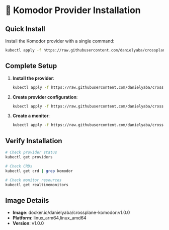 # 🚀 Komodor Provider Installation

## Quick Install

Install the Komodor provider with a single command:

```bash
kubectl apply -f https://raw.githubusercontent.com/danielyaba/crossplane-komodor/main/package/crossplane.yaml
```

## Complete Setup

1. **Install the provider**:
   ```bash
   kubectl apply -f https://raw.githubusercontent.com/danielyaba/crossplane-komodor/main/package/crossplane.yaml
   ```

2. **Create provider configuration**:
   ```bash
   kubectl apply -f https://raw.githubusercontent.com/danielyaba/crossplane-komodor/main/examples/production/providerconfig.yaml
   ```

3. **Create a monitor**:
   ```bash
   kubectl apply -f https://raw.githubusercontent.com/danielyaba/crossplane-komodor/main/examples/production/realtimemonitor.yaml
   ```

## Verify Installation

```bash
# Check provider status
kubectl get providers

# Check CRDs
kubectl get crd | grep komodor

# Check monitor resources
kubectl get realtimemonitors
```

## Image Details

- **Image**: docker.io/danielyaba/crossplane-komodor:v1.0.0
- **Platform**: linux_arm64,linux_amd64
- **Version**: v1.0.0
